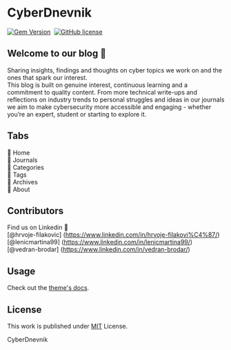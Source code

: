 # CyberDnevnik

[![Gem Version](https://img.shields.io/gem/v/jekyll-theme-chirpy)][gem]&nbsp;
[![GitHub license](https://img.shields.io/github/license/cotes2020/chirpy-starter.svg?color=blue)][mit]

## Welcome to our blog :closed_lock_with_key:

Sharing insights, findings and thoughts on cyber topics we work on and the ones that spark our interest. <br>This blog is built on genuine interest, continuous learning and a commitment to quality content. From more technical write-ups and reflections on industry trends to personal struggles and ideas in our journals we aim to make cybersecurity more accessible and engaging - whether you’re an expert, student or starting to explore it.


## Tabs

:pushpin: Home<br>
:pushpin: Journals<br>
:pushpin: Categories<br>
:pushpin: Tags<br>
:pushpin: Archives<br>
:pushpin: About<br>


## Contributors

Find us on Linkedin :handshake:<br>
[@hrvoje-filakovic] (https://www.linkedin.com/in/hrvoje-filakovi%C4%87/)<br>
[@lenicmartina99] (https://www.linkedin.com/in/lenicmartina99/)<br>
[@vedran-brodar] (https://www.linkedin.com/in/vedran-brodar/)


## Usage

Check out the [theme's docs](https://github.com/cotes2020/jekyll-theme-chirpy/wiki).


## License

This work is published under [MIT][mit] License.

[gem]: https://rubygems.org/gems/jekyll-theme-chirpy
[chirpy]: https://github.com/cotes2020/jekyll-theme-chirpy/
[CD]: https://en.wikipedia.org/wiki/Continuous_deployment
[mit]: https://github.com/cotes2020/chirpy-starter/blob/master/LICENSE

CyberDnevnik
